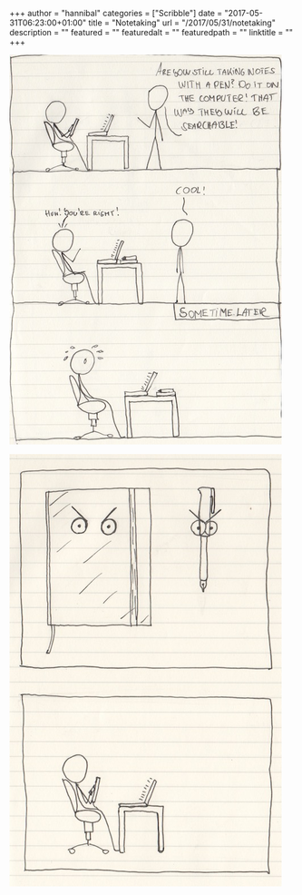 +++
author = "hannibal"
categories = ["Scribble"]
date = "2017-05-31T06:23:00+01:00"
title = "Notetaking"
url = "/2017/05/31/notetaking"
description = ""
featured = ""
featuredalt = ""
featuredpath = ""
linktitle = ""
+++

![Page1](/img/page1.jpeg)

![Page2](/img/page2.jpeg)

